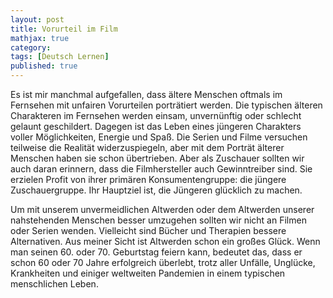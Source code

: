 ```yaml
---
layout: post
title: Vorurteil im Film
mathjax: true
category:
tags: [Deutsch Lernen]
published: true
---
```

Es ist mir manchmal aufgefallen, dass ältere Menschen oftmals im Fernsehen mit unfairen Vorurteilen porträtiert werden. Die typischen älteren Charakteren im Fernsehen werden einsam, unvernünftig oder schlecht gelaunt geschildert. Dagegen ist das Leben eines jüngeren Charakters voller Möglichkeiten, Energie und Spaß. Die Serien und Filme versuchen teilweise die Realität widerzuspiegeln, aber mit dem Porträt älterer Menschen haben sie schon übertrieben. Aber als Zuschauer sollten wir auch daran erinnern, dass die Filmhersteller auch Gewinntreiber sind. Sie erzielen Profit von ihrer primären Konsumentengruppe: die jüngere Zuschauergruppe. Ihr Hauptziel ist, die Jüngeren glücklich zu machen. 

Um mit unserem unvermeidlichen Altwerden oder dem Altwerden unserer nahstehenden Menschen besser umzugehen sollten wir nicht an Filmen oder Serien wenden. Vielleicht sind Bücher und Therapien bessere Alternativen. Aus meiner Sicht ist Altwerden schon ein großes Glück. Wenn man seinen 60. oder 70. Geburtstag feiern kann, bedeutet das, dass er schon 60 oder 70 Jahre erfolgreich überlebt, trotz aller Unfälle, Unglücke, Krankheiten und einiger weltweiten Pandemien in einem typischen menschlichen Leben.